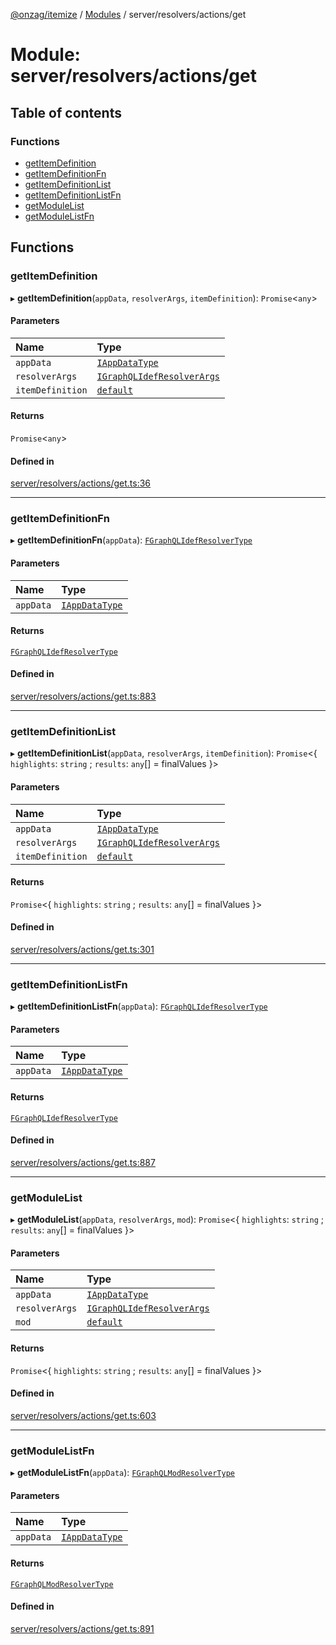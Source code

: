 [@onzag/itemize](../README.md) / [Modules](../modules.md) / server/resolvers/actions/get

# Module: server/resolvers/actions/get

## Table of contents

### Functions

- [getItemDefinition](server_resolvers_actions_get.md#getitemdefinition)
- [getItemDefinitionFn](server_resolvers_actions_get.md#getitemdefinitionfn)
- [getItemDefinitionList](server_resolvers_actions_get.md#getitemdefinitionlist)
- [getItemDefinitionListFn](server_resolvers_actions_get.md#getitemdefinitionlistfn)
- [getModuleList](server_resolvers_actions_get.md#getmodulelist)
- [getModuleListFn](server_resolvers_actions_get.md#getmodulelistfn)

## Functions

### getItemDefinition

▸ **getItemDefinition**(`appData`, `resolverArgs`, `itemDefinition`): `Promise`<`any`\>

#### Parameters

| Name | Type |
| :------ | :------ |
| `appData` | [`IAppDataType`](../interfaces/server.IAppDataType.md) |
| `resolverArgs` | [`IGraphQLIdefResolverArgs`](../interfaces/base_Root_gql.IGraphQLIdefResolverArgs.md) |
| `itemDefinition` | [`default`](../classes/base_Root_Module_ItemDefinition.default.md) |

#### Returns

`Promise`<`any`\>

#### Defined in

[server/resolvers/actions/get.ts:36](https://github.com/onzag/itemize/blob/f2db74a5/server/resolvers/actions/get.ts#L36)

___

### getItemDefinitionFn

▸ **getItemDefinitionFn**(`appData`): [`FGraphQLIdefResolverType`](base_Root_gql.md#fgraphqlidefresolvertype)

#### Parameters

| Name | Type |
| :------ | :------ |
| `appData` | [`IAppDataType`](../interfaces/server.IAppDataType.md) |

#### Returns

[`FGraphQLIdefResolverType`](base_Root_gql.md#fgraphqlidefresolvertype)

#### Defined in

[server/resolvers/actions/get.ts:883](https://github.com/onzag/itemize/blob/f2db74a5/server/resolvers/actions/get.ts#L883)

___

### getItemDefinitionList

▸ **getItemDefinitionList**(`appData`, `resolverArgs`, `itemDefinition`): `Promise`<{ `highlights`: `string` ; `results`: `any`[] = finalValues }\>

#### Parameters

| Name | Type |
| :------ | :------ |
| `appData` | [`IAppDataType`](../interfaces/server.IAppDataType.md) |
| `resolverArgs` | [`IGraphQLIdefResolverArgs`](../interfaces/base_Root_gql.IGraphQLIdefResolverArgs.md) |
| `itemDefinition` | [`default`](../classes/base_Root_Module_ItemDefinition.default.md) |

#### Returns

`Promise`<{ `highlights`: `string` ; `results`: `any`[] = finalValues }\>

#### Defined in

[server/resolvers/actions/get.ts:301](https://github.com/onzag/itemize/blob/f2db74a5/server/resolvers/actions/get.ts#L301)

___

### getItemDefinitionListFn

▸ **getItemDefinitionListFn**(`appData`): [`FGraphQLIdefResolverType`](base_Root_gql.md#fgraphqlidefresolvertype)

#### Parameters

| Name | Type |
| :------ | :------ |
| `appData` | [`IAppDataType`](../interfaces/server.IAppDataType.md) |

#### Returns

[`FGraphQLIdefResolverType`](base_Root_gql.md#fgraphqlidefresolvertype)

#### Defined in

[server/resolvers/actions/get.ts:887](https://github.com/onzag/itemize/blob/f2db74a5/server/resolvers/actions/get.ts#L887)

___

### getModuleList

▸ **getModuleList**(`appData`, `resolverArgs`, `mod`): `Promise`<{ `highlights`: `string` ; `results`: `any`[] = finalValues }\>

#### Parameters

| Name | Type |
| :------ | :------ |
| `appData` | [`IAppDataType`](../interfaces/server.IAppDataType.md) |
| `resolverArgs` | [`IGraphQLIdefResolverArgs`](../interfaces/base_Root_gql.IGraphQLIdefResolverArgs.md) |
| `mod` | [`default`](../classes/base_Root_Module.default.md) |

#### Returns

`Promise`<{ `highlights`: `string` ; `results`: `any`[] = finalValues }\>

#### Defined in

[server/resolvers/actions/get.ts:603](https://github.com/onzag/itemize/blob/f2db74a5/server/resolvers/actions/get.ts#L603)

___

### getModuleListFn

▸ **getModuleListFn**(`appData`): [`FGraphQLModResolverType`](base_Root_gql.md#fgraphqlmodresolvertype)

#### Parameters

| Name | Type |
| :------ | :------ |
| `appData` | [`IAppDataType`](../interfaces/server.IAppDataType.md) |

#### Returns

[`FGraphQLModResolverType`](base_Root_gql.md#fgraphqlmodresolvertype)

#### Defined in

[server/resolvers/actions/get.ts:891](https://github.com/onzag/itemize/blob/f2db74a5/server/resolvers/actions/get.ts#L891)
